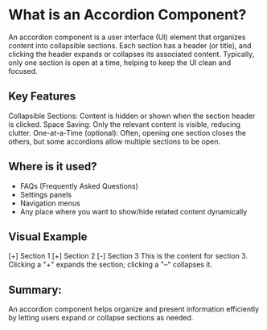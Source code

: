 # What is an Accordion Component?
An accordion component is a user interface (UI) element that organizes content into collapsible sections. Each section has a header (or title), and clicking the header expands or collapses its associated content. Typically, only one section is open at a time, helping to keep the UI clean and focused.

## Key Features
Collapsible Sections: Content is hidden or shown when the section header is clicked.
Space Saving: Only the relevant content is visible, reducing clutter.
One-at-a-Time (optional): Often, opening one section closes the others, but some accordions allow multiple sections to be open.

## Where is it used?
- FAQs (Frequently Asked Questions)
- Settings panels 
- Navigation menus
- Any place where you want to show/hide related content dynamically

## Visual Example
[+] Section 1
[+] Section 2
[-] Section 3
    This is the content for section 3.
Clicking a "+" expands the section; clicking a "–" collapses it.

## Summary:
An accordion component helps organize and present information efficiently by letting users expand or collapse sections as needed.